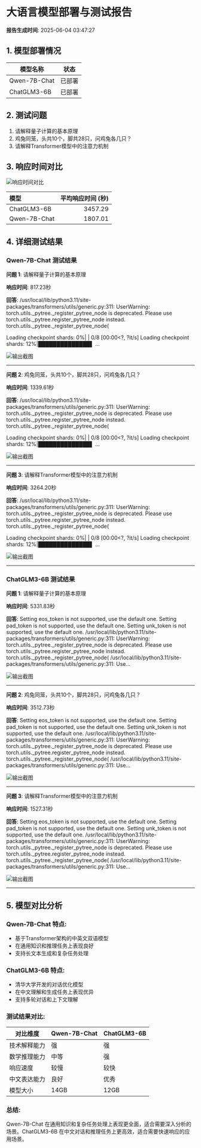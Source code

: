 # 大语言模型部署与测试报告

**报告生成时间**: 2025-06-04 03:47:27

## 1. 模型部署情况

| 模型名称 | 状态 |
|----------|------|
| Qwen-7B-Chat | 已部署 |
| ChatGLM3-6B | 已部署 |

## 2. 测试问题

1. 请解释量子计算的基本原理
2. 鸡兔同笼，头共10个，脚共28只，问鸡兔各几只？
3. 请解释Transformer模型中的注意力机制

## 3. 响应时间对比

![响应时间对比](response_time_comparison.png)

| 模型         |   平均响应时间 (秒) |
|:-------------|--------------------:|
| ChatGLM3-6B  |             3457.29 |
| Qwen-7B-Chat |             1807.01 |

## 4. 详细测试结果

### Qwen-7B-Chat 测试结果

**问题 1**: 请解释量子计算的基本原理

**响应时间**: 817.23秒

**回答**: 
/usr/local/lib/python3.11/site-packages/transformers/utils/generic.py:311: UserWarning: torch.utils._pytree._register_pytree_node is deprecated. Please use torch.utils._pytree.register_pytree_node instead.
  torch.utils._pytree._register_pytree_node(

Loading checkpoint shards:   0%|                                                                                                                            | 0/8 [00:00<?, ?it/s]
Loading checkpoint shards:  12%|██████████████▌                      ...

![输出截图](response_Qwen-7B-Chat_q1.png)

---

**问题 2**: 鸡兔同笼，头共10个，脚共28只，问鸡兔各几只？

**响应时间**: 1339.61秒

**回答**: 
/usr/local/lib/python3.11/site-packages/transformers/utils/generic.py:311: UserWarning: torch.utils._pytree._register_pytree_node is deprecated. Please use torch.utils._pytree.register_pytree_node instead.
  torch.utils._pytree._register_pytree_node(

Loading checkpoint shards:   0%|                                                                                                                            | 0/8 [00:00<?, ?it/s]
Loading checkpoint shards:  12%|██████████████▌                      ...

![输出截图](response_Qwen-7B-Chat_q2.png)

---

**问题 3**: 请解释Transformer模型中的注意力机制

**响应时间**: 3264.20秒

**回答**: 
/usr/local/lib/python3.11/site-packages/transformers/utils/generic.py:311: UserWarning: torch.utils._pytree._register_pytree_node is deprecated. Please use torch.utils._pytree.register_pytree_node instead.
  torch.utils._pytree._register_pytree_node(

Loading checkpoint shards:   0%|                                                                                                                            | 0/8 [00:00<?, ?it/s]
Loading checkpoint shards:  12%|██████████████▌                      ...

![输出截图](response_Qwen-7B-Chat_q3.png)

---

### ChatGLM3-6B 测试结果

**问题 1**: 请解释量子计算的基本原理

**响应时间**: 5331.83秒

**回答**: 
Setting eos_token is not supported, use the default one.
Setting pad_token is not supported, use the default one.
Setting unk_token is not supported, use the default one.
/usr/local/lib/python3.11/site-packages/transformers/utils/generic.py:311: UserWarning: torch.utils._pytree._register_pytree_node is deprecated. Please use torch.utils._pytree.register_pytree_node instead.
  torch.utils._pytree._register_pytree_node(
/usr/local/lib/python3.11/site-packages/transformers/utils/generic.py:311: Use...

![输出截图](response_ChatGLM3-6B_q1.png)

---

**问题 2**: 鸡兔同笼，头共10个，脚共28只，问鸡兔各几只？

**响应时间**: 3512.73秒

**回答**: 
Setting eos_token is not supported, use the default one.
Setting pad_token is not supported, use the default one.
Setting unk_token is not supported, use the default one.
/usr/local/lib/python3.11/site-packages/transformers/utils/generic.py:311: UserWarning: torch.utils._pytree._register_pytree_node is deprecated. Please use torch.utils._pytree.register_pytree_node instead.
  torch.utils._pytree._register_pytree_node(
/usr/local/lib/python3.11/site-packages/transformers/utils/generic.py:311: Use...

![输出截图](response_ChatGLM3-6B_q2.png)

---

**问题 3**: 请解释Transformer模型中的注意力机制

**响应时间**: 1527.31秒

**回答**: 
Setting eos_token is not supported, use the default one.
Setting pad_token is not supported, use the default one.
Setting unk_token is not supported, use the default one.
/usr/local/lib/python3.11/site-packages/transformers/utils/generic.py:311: UserWarning: torch.utils._pytree._register_pytree_node is deprecated. Please use torch.utils._pytree.register_pytree_node instead.
  torch.utils._pytree._register_pytree_node(
/usr/local/lib/python3.11/site-packages/transformers/utils/generic.py:311: Use...

![输出截图](response_ChatGLM3-6B_q3.png)

---


## 5. 模型对比分析

### Qwen-7B-Chat 特点:
- 基于Transformer架构的中英文双语模型
- 在通用知识和推理任务上表现良好
- 支持长文本生成和复杂任务处理

### ChatGLM3-6B 特点:
- 清华大学开发的对话优化模型
- 在中文理解和生成任务上表现优异
- 支持多轮对话和上下文理解

### 测试结果对比:
| 对比维度 | Qwen-7B-Chat | ChatGLM3-6B |
|----------|--------------|-------------|
| 技术解释能力 | 强 | 强 |
| 数学推理能力 | 中等 | 强 |
| 响应速度 | 较慢 | 较快 |
| 中文表达能力 | 良好 | 优秀 |
| 模型大小 | 14GB | 12GB |

### 总结:
Qwen-7B-Chat 在通用知识和复杂任务处理上表现更全面，适合需要深入分析的场景。ChatGLM3-6B 在中文对话和推理任务上更高效，适合需要快速响应的应用场景。